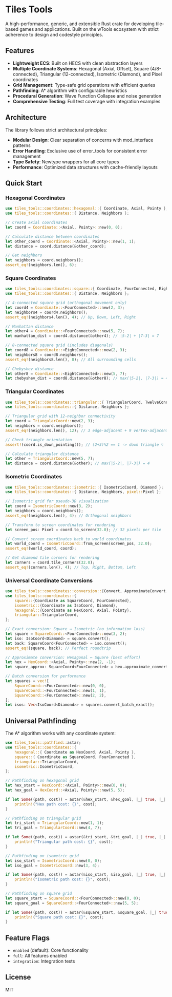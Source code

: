 # Tiles Tools

A high-performance, generic, and extensible Rust crate for developing tile-based games and applications. Built on the wTools ecosystem with strict adherence to design and codestyle principles.

## Features

- **Lightweight ECS**: Built on HECS with clean abstraction layers
- **Multiple Coordinate Systems**: Hexagonal (Axial, Offset), Square (4/8-connected), Triangular (12-connected), Isometric (Diamond), and Pixel coordinates
- **Grid Management**: Type-safe grid operations with efficient queries
- **Pathfinding**: A* algorithm with configurable heuristics
- **Procedural Generation**: Wave Function Collapse and noise generation
- **Comprehensive Testing**: Full test coverage with integration examples

## Architecture

The library follows strict architectural principles:

- **Modular Design**: Clear separation of concerns with mod_interface patterns
- **Error Handling**: Exclusive use of error_tools for consistent error management  
- **Type Safety**: Newtype wrappers for all core types
- **Performance**: Optimized data structures with cache-friendly layouts

## Quick Start

### Hexagonal Coordinates
```rust
use tiles_tools::coordinates::hexagonal::{ Coordinate, Axial, Pointy };
use tiles_tools::coordinates::{ Distance, Neighbors };

// Create axial coordinates
let coord = Coordinate::<Axial, Pointy>::new(0, 0);

// Calculate distance between coordinates
let other_coord = Coordinate::<Axial, Pointy>::new(1, 1);
let distance = coord.distance(&other_coord);

// Get neighbors
let neighbors = coord.neighbors();
assert_eq!(neighbors.len(), 6);
```

### Square Coordinates
```rust
use tiles_tools::coordinates::square::{ Coordinate, FourConnected, EightConnected };
use tiles_tools::coordinates::{ Distance, Neighbors };

// 4-connected square grid (orthogonal movement only)
let coord4 = Coordinate::<FourConnected>::new(2, 3);
let neighbors4 = coord4.neighbors();
assert_eq!(neighbors4.len(), 4); // Up, Down, Left, Right

// Manhattan distance
let other4 = Coordinate::<FourConnected>::new(5, 7);
let manhattan_dist = coord4.distance(&other4); // |5-2| + |7-3| = 7

// 8-connected square grid (includes diagonals)
let coord8 = Coordinate::<EightConnected>::new(2, 3);
let neighbors8 = coord8.neighbors();
assert_eq!(neighbors8.len(), 8); // All surrounding cells

// Chebyshev distance  
let other8 = Coordinate::<EightConnected>::new(5, 7);
let chebyshev_dist = coord8.distance(&other8); // max(|5-2|, |7-3|) = 4
```

### Triangular Coordinates
```rust
use tiles_tools::coordinates::triangular::{ TriangularCoord, TwelveConnected };
use tiles_tools::coordinates::{ Distance, Neighbors };

// Triangular grid with 12-neighbor connectivity
let coord = TriangularCoord::new(2, 3);
let neighbors = coord.neighbors();
assert_eq!(neighbors.len(), 12); // 3 edge-adjacent + 9 vertex-adjacent

// Check triangle orientation
assert!(coord.is_down_pointing()); // (2+3)%2 == 1 -> down triangle ▽

// Calculate triangular distance
let other = TriangularCoord::new(5, 7);
let distance = coord.distance(&other); // max(|5-2|, |7-3|) = 4
```

### Isometric Coordinates
```rust
use tiles_tools::coordinates::isometric::{ IsometricCoord, Diamond };
use tiles_tools::coordinates::{ Distance, Neighbors, pixel::Pixel };

// Isometric grid for pseudo-3D visualization
let coord = IsometricCoord::new(3, 2);
let neighbors = coord.neighbors();
assert_eq!(neighbors.len(), 4); // Orthogonal neighbors

// Transform to screen coordinates for rendering
let screen_pos: Pixel = coord.to_screen(32.0); // 32 pixels per tile

// Convert screen coordinates back to world coordinates  
let world_coord = IsometricCoord::from_screen(screen_pos, 32.0);
assert_eq!(world_coord, coord);

// Get diamond tile corners for rendering
let corners = coord.tile_corners(32.0);
assert_eq!(corners.len(), 4); // Top, Right, Bottom, Left
```

### Universal Coordinate Conversions
```rust
use tiles_tools::coordinates::conversion::{Convert, ApproximateConvert, BatchConvertExact};
use tiles_tools::coordinates::{
    square::{Coordinate as SquareCoord, FourConnected},
    isometric::{Coordinate as IsoCoord, Diamond},
    hexagonal::{Coordinate as HexCoord, Axial, Pointy},
    triangular::TriangularCoord,
};

// Exact conversion: Square ↔ Isometric (no information loss)
let square = SquareCoord::<FourConnected>::new(3, 2);
let iso: IsoCoord<Diamond> = square.convert();
let back: SquareCoord<FourConnected> = iso.convert();
assert_eq!(square, back); // Perfect roundtrip

// Approximate conversion: Hexagonal ↔ Square (best effort)
let hex = HexCoord::<Axial, Pointy>::new(2, -1);
let square_approx: SquareCoord<FourConnected> = hex.approximate_convert();

// Batch conversion for performance
let squares = vec![
    SquareCoord::<FourConnected>::new(0, 0),
    SquareCoord::<FourConnected>::new(1, 1),
    SquareCoord::<FourConnected>::new(2, 2),
];
let isos: Vec<IsoCoord<Diamond>> = squares.convert_batch_exact();
```

## Universal Pathfinding

The A* algorithm works with any coordinate system:

```rust
use tiles_tools::pathfind::astar;
use tiles_tools::coordinates::{
    hexagonal::{ Coordinate as HexCoord, Axial, Pointy },
    square::{ Coordinate as SquareCoord, FourConnected },
    triangular::TriangularCoord,
    isometric::IsometricCoord,
};

// Pathfinding on hexagonal grid
let hex_start = HexCoord::<Axial, Pointy>::new(0, 0);
let hex_goal = HexCoord::<Axial, Pointy>::new(5, 5);

if let Some((path, cost)) = astar(&hex_start, &hex_goal, |_| true, |_| 1) {
    println!("Hex path cost: {}", cost);
}

// Pathfinding on triangular grid
let tri_start = TriangularCoord::new(1, 1);
let tri_goal = TriangularCoord::new(4, 7);

if let Some((path, cost)) = astar(&tri_start, &tri_goal, |_| true, |_| 1) {
    println!("Triangular path cost: {}", cost);
}

// Pathfinding on isometric grid
let iso_start = IsometricCoord::new(0, 0);
let iso_goal = IsometricCoord::new(3, 4);

if let Some((path, cost)) = astar(&iso_start, &iso_goal, |_| true, |_| 1) {
    println!("Isometric path cost: {}", cost);
}

// Pathfinding on square grid
let square_start = SquareCoord::<FourConnected>::new(0, 0);
let square_goal = SquareCoord::<FourConnected>::new(5, 5);

if let Some((path, cost)) = astar(&square_start, &square_goal, |_| true, |_| 1) {
    println!("Square path cost: {}", cost);
}
```

## Feature Flags

- `enabled` (default): Core functionality
- `full`: All features enabled
- `integration`: Integration tests

## License

MIT